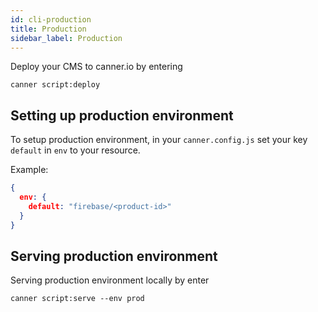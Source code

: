 ```yaml
---
id: cli-production
title: Production
sidebar_label: Production
---
```


Deploy your CMS to canner.io by entering 

```
canner script:deploy
```

## Setting up production environment

To setup production environment, in your `canner.config.js` set your key `default` in `env` to your resource.

Example:

```json
{
  env: {
    default: "firebase/<product-id>"
  }
}
```

## Serving production environment

Serving production environment locally by enter

```
canner script:serve --env prod
```